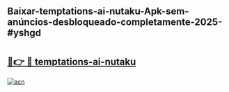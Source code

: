 ## Baixar-temptations-ai-nutaku-Apk-sem-anúncios-desbloqueado-completamente-2025-#yshgd

# <h2><a href="https://ainizakaria.my?title=temptations-ai-nutaku&ref=20M">🔗👉 🔴 temptations-ai-nutaku</a></h2>

[![acn](https://github.com/user-attachments/assets/0f9c940e-d8b0-45ae-aac7-cd30a18b3e1c)](https://ainizakaria.my?title=temptations-ai-nutaku&ref=20M)

